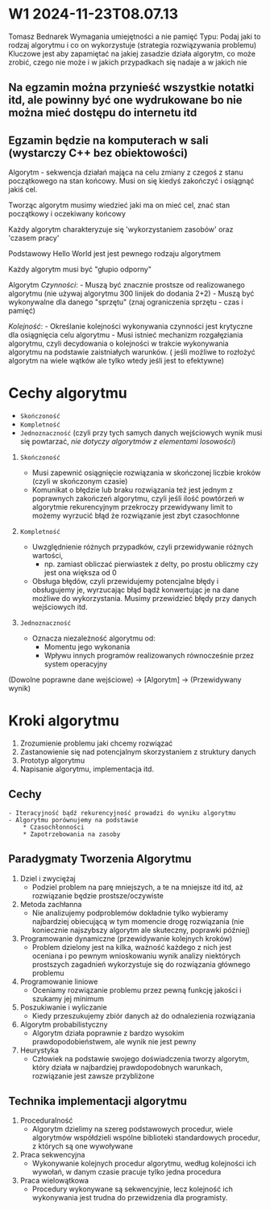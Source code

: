 W1 2024-11-23T08.07.13
========================
Tomasz Bednarek
Wymagania umiejętności a nie pamięć
Typu: Podaj jaki to rodzaj algorytmu i co on wykorzystuje (strategia rozwiązywania problemu)
Kluczowe jest aby zapamiętać na jakiej zasadzie działa algorytm, co może zrobić, czego nie może i w jakich przypadkach się nadaje a w jakich nie

Na egzamin można przynieść wszystkie notatki itd, ale powinny być one wydrukowane bo nie można mieć dostępu do internetu itd
-
Egzamin  będzie na komputerach w sali (wystarczy C++ bez obiektowości)
-

Algorytm - sekwencja działań mająca na celu zmiany z czegoś z stanu początkowego na stan końcowy.
Musi on się kiedyś zakończyć i osiągnąć jakiś cel.

Tworząc algorytm musimy wiedzieć jaki ma on mieć cel, znać stan początkowy i oczekiwany końcowy

Każdy algorytm charakteryzuje się 'wykorzystaniem zasobów' oraz 'czasem pracy'

Podstawowy Hello World jest jest pewnego rodzaju algorytmem

Każdy algorytm musi być "głupio odporny"

Algorytm
_Czynności_:
    - Muszą być znacznie prostsze od realizowanego algorytmu (nie używaj algorytmu 300 linijek do dodania 2+2)
    - Muszą być wykonywalne dla danego "sprzętu" (znaj ograniczenia sprzętu - czas i pamięć)

_Kolejność_:
    - Określanie kolejności wykonywania czynności jest krytyczne dla osiągnięcia celu algorytmu 
    - Musi istnieć mechanizm rozgałęziania algorytmu, czyli decydowania o kolejności w trakcie wykonywania algorytmu na podstawie zaistniałych warunków. ( jeśli możliwe to rozłożyć algorytm na wiele wątków ale tylko wtedy jeśli jest to efektywne)

Cechy algorytmu
=
- `Skończoność`
- `Kompletność`
- `Jednoznaczność` (czyli przy tych samych danych wejściowych wynik musi się powtarzać, _nie dotyczy algorytmów z elementami losowości_)

1. `Skończoność`
    - Musi zapewnić osiągnięcie rozwiązania w skończonej liczbie kroków (czyli w skończonym czasie)
    - Komunikat o błędzie lub braku rozwiązania też jest jednym z poprawnych zakończeń algorytmu, czyli jeśli ilość powtórzeń w algorytmie rekurencyjnym przekroczy przewidywany limit to możemy wyrzucić błąd że rozwiązanie jest zbyt czasochłonne

2. `Kompletność`
    - Uwzględnienie różnych przypadków, czyli przewidywanie różnych wartości, 
        * np. zamiast obliczać pierwiastek z delty, po prostu obliczmy czy jest ona większa od 0
    - Obsługa błędów, czyli przewidujemy potencjalne błędy i obsługujemy je, wyrzucając błąd bądź konwertując je na dane możliwe do wykorzystania. Musimy przewidzieć błędy przy danych wejściowych itd.

3. `Jednoznaczność`
    - Oznacza niezależność algorytmu od:
        * Momentu jego wykonania
        * Wpływu innych programów realizowanych równocześnie przez system operacyjny

(Dowolne poprawne dane wejściowe) -> [Algorytm] -> (Przewidywany wynik)

Kroki algorytmu
=
1. Zrozumienie problemu jaki chcemy rozwiązać
2. Zastanowienie się nad potencjalnym skorzystaniem z struktury danych
3. Prototyp algorytmu
4. Napisanie algorytmu, implementacja itd.

Cechy
-
    - Iteracyjność bądź rekurencyjność prowadzi do wyniku algorytmu
    - Algorytmu porównujemy na podstawie 
        * Czasochłonności
        * Zapotrzebowania na zasoby

Paradygmaty Tworzenia Algorytmu
-
1. Dziel i zwyciężaj
    * Podziel problem na parę mniejszych, a te na mniejsze itd itd, aż rozwiązanie będzie prostsze/oczywiste
2. Metoda zachłanna
    * Nie analizujemy podproblemów dokładnie tylko wybieramy najbardziej obiecującą w tym momencie drogę rozwiązania (nie koniecznie najszybszy algorytm ale skuteczny, poprawki później)
3. Programowanie dynamiczne (przewidywanie kolejnych kroków)
    * Problem dzielony jest na kilka, ważność każdego z nich jest oceniana i po pewnym wnioskowaniu wynik analizy niektórych prostszych zagadnień wykorzystuje się do rozwiązania głównego problemu
4. Programowanie liniowe
    * Oceniamy rozwiązanie problemu przez pewną funkcję jakości i szukamy jej minimum
5. Poszukiwanie i wyliczanie
    * Kiedy przeszukujemy zbiór danych aż do odnalezienia rozwiązania
6. Algorytm probabilistyczny
    * Algorytm działa poprawnie z bardzo wysokim prawdopodobieństwem, ale wynik nie jest pewny
7. Heurystyka
    * Człowiek na podstawie swojego doświadczenia tworzy algorytm, który działa w najbardziej prawdopodobnych warunkach, rozwiązanie jest zawsze przybliżone

Technika implementacji algorytmu
-
1. Proceduralność
    - Algorytm dzielimy na szereg podstawowych procedur, wiele algorytmów współdzieli wspólne biblioteki standardowych procedur, z których są one wywoływane
2. Praca sekwencyjna
    - Wykonywanie kolejnych procedur algorytmu, według kolejności ich wywołań, w danym czasie pracuje tylko jedna procedura
3. Praca wielowątkowa
    - Procedury wykonywane są sekwencyjnie, lecz kolejność ich wykonywania jest trudna do przewidzenia dla programisty.